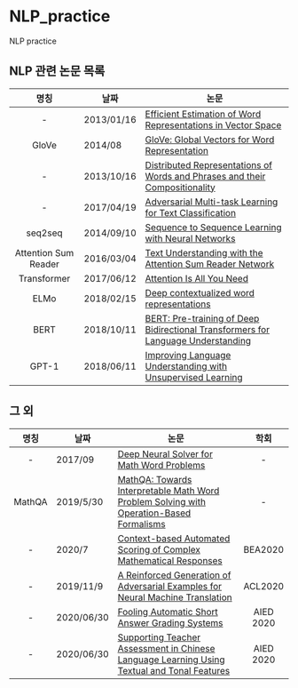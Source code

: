 # NLP_practice
NLP practice

## NLP 관련 논문 목록
|명칭|날짜|논문|
|:---:|---|---|
|-|2013/01/16|[Efficient Estimation of Word Representations in Vector Space](https://arxiv.org/abs/1301.3781)|
|GloVe|2014/08|[GloVe: Global Vectors for Word Representation](https://www.aclweb.org/anthology/D14-1162/)|
|-|2013/10/16|[Distributed Representations of Words and Phrases and their Compositionality](https://arxiv.org/abs/1310.4546)|
|-|2017/04/19|[Adversarial Multi-task Learning for Text Classification](https://arxiv.org/abs/1704.05742)|
|seq2seq|2014/09/10|[Sequence to Sequence Learning with Neural Networks](https://arxiv.org/abs/1409.3215)|
|Attention Sum Reader|2016/03/04|[Text Understanding with the Attention Sum Reader Network](https://arxiv.org/abs/1603.01547)|
|Transformer|2017/06/12|[Attention Is All You Need](https://arxiv.org/abs/1706.03762)|
|ELMo|2018/02/15|[Deep contextualized word representations](https://arxiv.org/abs/1802.05365)|
|BERT|2018/10/11|[BERT: Pre-training of Deep Bidirectional Transformers for Language Understanding](https://arxiv.org/abs/1810.04805)|
|GPT-1|2018/06/11|[Improving Language Understanding with Unsupervised Learning](https://openai.com/blog/language-unsupervised/)|


## 그 외
|명칭|날짜|논문|학회|
|:---:|---|---|:---:|
|-|2017/09|[Deep Neural Solver for Math Word Problems](https://www.aclweb.org/anthology/D17-1088/)|-|
|MathQA|2019/5/30|[MathQA: Towards Interpretable Math Word Problem Solving with Operation-Based Formalisms](https://arxiv.org/abs/1905.13319)|-|
|-|2020/7|[Context-based Automated Scoring of Complex Mathematical Responses](https://www.aclweb.org/anthology/2020.bea-1.19/)|BEA2020|
|-|2019/11/9|[A Reinforced Generation of Adversarial Examples for Neural Machine Translation](https://arxiv.org/abs/1911.03677)|ACL2020|
|-|2020/06/30|[Fooling Automatic Short Answer Grading Systems](https://link.springer.com/chapter/10.1007/978-3-030-52237-7_15)|AIED 2020|
|-|2020/06/30|[Supporting Teacher Assessment in Chinese Language Learning Using Textual and Tonal Features](https://link.springer.com/chapter/10.1007/978-3-030-52237-7_45)|AIED 2020|
